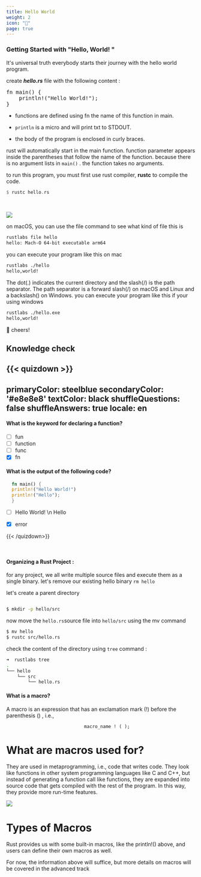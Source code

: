 ```yaml
---
title: Hello World
weight: 2
icon: "👋"
page: true
---
```


### Getting Started with "Hello, World! "

It's universal truth everybody starts their journey with the hello world program.

create ***hello.rs*** file with the following content :


<!-- code snippet -->
<pre>fn main() {
    println!("Hello World!");
}</pre>

<!-- playground widget attaches to the previous snippet -->
<codapi-snippet sandbox="rust" editor="basic">
</codapi-snippet>

<!-- playground script -->
<script src="https://unpkg.com/@antonz/codapi/dist/snippet.js">
</script>

*   functions are defined using fn the name of this function in main.
    
*   `println` is a micro and will print txt to STDOUT.
    
*   the body of the program is enclosed in curly braces.


rust will automatically start in the main function. function parameter appears inside the parentheses that follow the name of the function. because there is no argument lists in `main()` . the function takes no arguments.

to run this program, you must first use rust compiler, **rustc** to compile the code.

```rust
$ rustc hello.rs
```
<br>

![](/img/diagrams/1.hello-world.png)

on macOS, you can use the file command to see what kind of file this is

```bash
rustlabs file hello
hello: Mach-O 64-bit executable arm64
```

you can execute your program like this on mac

```bash
rustlabs ./hello
hello,world!
```

The dot(.) indicates the current directory and the slash(/) is the path separator. The path separator is a forward slash(/) on macOS and Linux and a backslash(\) on Windows.
you can execute your program like this if your using windows

```bash
rustlabs ./hello.exe
hello,world!
```

🍾 cheers!


## Knowledge check 


{{< quizdown >}}
---
primaryColor: steelblue
secondaryColor: '#e8e8e8'
textColor: black
shuffleQuestions: false
shuffleAnswers: true
locale: en
---

#### What is the keyword for declaring a function?

- [ ]  fun
- [ ]  function
- [ ]  func
- [x]  fn

#### What is the output of the following code?

  ```rust
    fn main() {
    println!("Hello World!")
    println!("Hello");
    }
  ```
 
  - [ ]  Hello World! \n
         Hello
  - [X] error


{{< /quizdown>}}

<br>


#### Organizing a Rust Project :

for any project, we all write multiple source files and execute them as a single binary. let's remove our existing hello binary `rm hello`

let's create a parent directory

```bash

$ mkdir -p hello/src
```

now move the `hello.rs`source file into `hello/src` using the mv command

```bash
$ mv hello 
$ rustc src/hello.rs
```

check the content of the directory using `tree` command :

```bash
➜  rustlabs tree
.
└── hello
    └── src
        └── hello.rs
```


#### What is a macro?


A macro is an expression that has
an exclamation mark (!) before the parenthesis () , i.e.,


                                 macro_name ! ( );
                                 
# What are macros used for?

They are used in metaprogramming, i.e., code that writes code. They look like functions in other system programming languages like C and C++, but instead of generating a function call like functions, they are expanded into source code that gets compiled with the rest of the program. In this way, they provide more run-time features.     


![](https://raw.githubusercontent.com/sangam14/RustLabs/master/img/metaprogram.png)

# Types of Macros

Rust provides us with some built-in macros, like the println!() above, and users can define their own macros as well.


For now, the information above will suffice, but more details on macros will be covered in the advanced track 










   

